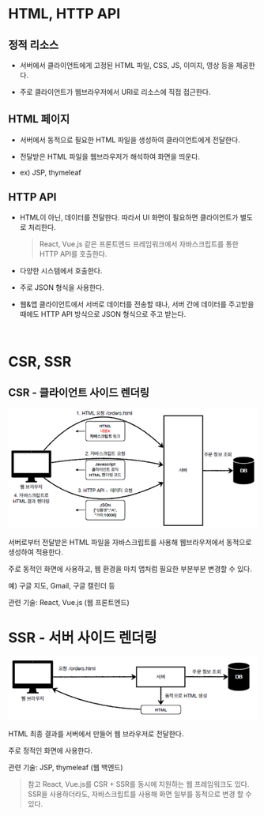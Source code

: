 # HTML, HTTP API

## 정적 리소스

- 서버에서 클라이언트에게 고정된 HTML 파일, CSS, JS, 이미지, 영상 등을 제공한다.

- 주로 클라이언트가 웹브라우저에서 URI로 리소스에 직접 접근한다.

## HTML 페이지

- 서버에서 동적으로 필요한 HTML 파일을 생성하여 클라이언트에게 전달한다.

- 전달받은 HTML 파일을 웹브라우저가 해석하여 화면을 띄운다.

- ex) JSP, thymeleaf

## HTTP API

- HTML이 아닌, 데이터를 전달한다. 따라서 UI 화면이 필요하면 클라이언트가 별도로 처리한다.

  > React, Vue.js 같은 프론트엔드 프레임워크에서 자바스크립트를 통한 HTTP API를 호출한다.

- 다양한 시스템에서 호출한다.

- 주로 JSON 형식을 사용한다.

- 웹&앱 클라이언트에서 서버로 데이터를 전송할 때나,
  서버 간에 데이터를 주고받을 때에도 HTTP API 방식으로 JSON 형식으로 주고 받는다.

</br>

# CSR, SSR

## CSR - 클라이언트 사이드 렌더링

![클라이언트 사이드 렌더링](/resource/%ED%81%B4%EB%9D%BC%EC%9D%B4%EC%96%B8%ED%8A%B8%20%EC%82%AC%EC%9D%B4%EB%93%9C%20%EB%A0%8C%EB%8D%94%EB%A7%81.png)

서버로부터 전달받은 HTML 파일을 자바스크립트를 사용해 웹브라우저에서 동적으로 생성하여 적용한다.

주로 동적인 화면에 사용하고, 웹 환경을 마치 앱처럼 필요한 부분부분 변경할 수 있다.

예) 구글 지도, Gmail, 구글 캘린더 등

관련 기술: React, Vue.js (웹 프론트엔드)

# SSR - 서버 사이드 렌더링

![서버 사이드 렌더링](/resource/%EC%84%9C%EB%B2%84%20%EC%82%AC%EC%9D%B4%EB%93%9C%20%EB%A0%8C%EB%8D%94%EB%A7%81.png)

HTML 최종 결과를 서버에서 만들어 웹 브라우저로 전달한다.

주로 정적인 화면에 사용한다.

관련 기술: JSP, thymeleaf (웹 백엔드)

> 참고
> React, Vue.js를 CSR + SSR를 동시에 지원하는 웹 프레임워크도 있다.
> SSR을 사용하더라도, 자바스크립트를 사용해 화면 일부를 동적으로 변경 할 수 있다.
